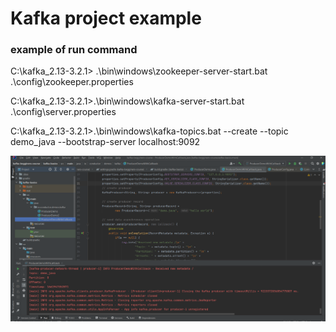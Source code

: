 # Kafka project example


### example of run command

C:\kafka_2.13-3.2.1>  .\bin\windows\zookeeper-server-start.bat .\config\zookeeper.properties

C:\kafka_2.13-3.2.1>.\bin\windows\kafka-server-start.bat .\config\server.properties

C:\kafka_2.13-3.2.1>.\bin\windows\kafka-topics.bat --create --topic demo_java --bootstrap-server localhost:9092

![img.png](img.png)